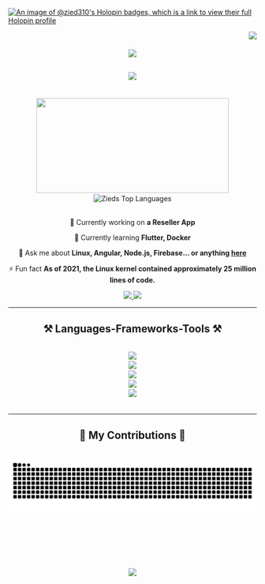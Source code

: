 [![An image of @zied310's Holopin badges, which is a link to view their full Holopin profile](https://holopin.me/zied310)](https://holopin.io/@zied310)


<img align="right" src="https://visitor-badge.laobi.icu/badge?page_id=Zied310.Zied310" />

<h1 align="center">
    <img src="https://readme-typing-svg.herokuapp.com/?font=Fira+Code&size=40&center=true&vCenter=true&width=1000&height=70&duration=4000&color=F75C7E&&lines=Hi+👋;I'm+Zied+Zhiri" />
</h1>

<h3 align="center">
    <img src="https://readme-typing-svg.herokuapp.com/?font=Fira+Code&size=35&center=true&vCenter=true&width=1000&height=70&duration=4000&color=F75C7E&&lines=Passionate+software+developer;Linux+enthusiast;Always+learning+new+things" />
</h3>


<br/>

<div align="center">
  <img width=390 src="https://github-readme-stat-zied310s-projects.vercel.app/api?username=Zied310&exclude_repo=Tokyo-Run&show_icons=true&theme=react&hide_border=true&text_color=21ffe1&bg_color=0d1117&title_color=F75C7E&icon_color=F75C7E" height=192px />
  <img title=Zieds Top Languages alt="Zieds Top Languages" src="https://github-readme-stat-zied310s-projects.vercel.app/api/top-langs/?username=Zied310&exclude_repo=Tokyo-Run&hide=css&langs_count=8&layout=compact&theme=react&hide_border=true&text_color=21ffe1&bg_color=0d1117&title_color=F75C7E&icon_color=F8D866" height="192px"/>
</div>

<br/>

<div align="center">
 
 🔭 Currently working on **a Reseller App**
 
 🌱 Currently learning **Flutter, Docker**

 💬 Ask me about **Linux, Angular, Node.js, Firebase... or anything [here](https://github.com/Zied310/Zied310/issues)**

 ⚡ Fun fact **As of 2021, the Linux kernel contained approximately 25 million lines of code.**
 
 </div>

<div align="center"> 
  <a href="https://mailto:ziedzhiri@yahoo.fr">
    <img src="https://img.shields.io/static/v1?style=for-the-badge&message=Yahoo%21&color=6001D2&logo=Yahoo%21&logoColor=FFFFFF&label="/>
  </a>
  <a href="https://zied-zhiri-portfolio.vercel.app" target"_blank">
     <img src="https://img.shields.io/badge/Portfolio-FF5722?style=for-the-badge&logo=todoist&logoColor=white" /> 
  </a>
</div>

<hr/>

<h2 align="center">⚒️ Languages-Frameworks-Tools ⚒️</h2>
<br/>
<div align="center">
    <img src="https://skillicons.dev/icons?i=dart,kotlin,flutter,androidstudio,angular" /><br>
    <img src="https://skillicons.dev/icons?i=html,css,javascript,typescript,bootstrap" /><br>
    <img src="https://skillicons.dev/icons?i=linux,unity,cs,java,python" /><br>
    <img src="https://skillicons.dev/icons?i=spring,nestjs,firebase,postgres,mongodb" /><br>
    <img src="https://skillicons.dev/icons?i=docker,github,vscode,idea,postman" /><br>
    
</div>

<br/>
<hr/>

<div align="center">
  <h2>🐍 My Contributions 🐍</h2>
  <br>
  <img alt="snake eating my contributions" src="https://raw.githubusercontent.com/Zied310/Zied310/output/github-contribution-grid-snake.svg" />
  
  <br/><br/><br/>
</div>

<br>

<p align="center">
  <img src="https://capsule-render.vercel.app/api?type=waving&color=F75C7E&height=100&section=footer"/>
</p>

